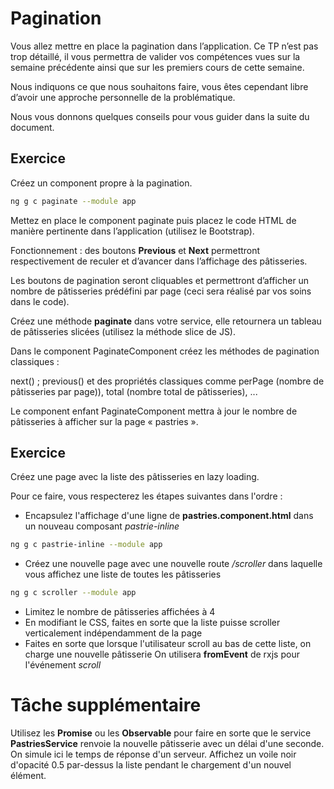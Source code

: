 # Pagination

Vous allez mettre en place la pagination dans l’application. Ce TP n’est pas
trop détaillé, il vous permettra de valider vos compétences vues sur la semaine précédente ainsi 
que sur les premiers cours de cette semaine.

Nous indiquons ce que nous souhaitons faire, vous êtes cependant libre d’avoir
une approche personnelle de la problématique.

Nous vous donnons quelques conseils pour vous guider dans la suite du document.

## Exercice

Créez un component propre à la pagination.

```bash
ng g c paginate --module app
```

Mettez en place le component paginate puis placez le code HTML de manière
pertinente dans l’application (utilisez le Bootstrap).

Fonctionnement : des boutons **Previous** et **Next** permettront respectivement de
reculer et d’avancer dans l’affichage des pâtisseries.

Les boutons de pagination seront cliquables et permettront d’afficher un nombre
de pâtisseries prédéfini par page (ceci sera réalisé par vos soins dans le code).

Créez une méthode **paginate** dans votre service, elle retournera un tableau
de pâtisseries slicées (utilisez la méthode slice de JS).

Dans le component PaginateComponent créez les méthodes de pagination classiques :

next() ; previous() et des propriétés classiques comme perPage (nombre
de pâtisseries par page)), total (nombre total de pâtisseries), ...

Le component enfant PaginateComponent mettra à jour le nombre de pâtisseries à
afficher sur la page « pastries ».

## Exercice

Créez une page avec la liste des pâtisseries en lazy loading.

Pour ce faire, vous respecterez les étapes suivantes dans l'ordre :
* Encapsulez l'affichage d'une ligne de **pastries.component.html** dans un nouveau composant *pastrie-inline*
```bash
ng g c pastrie-inline --module app
```
* Créez une nouvelle page avec une nouvelle route */scroller* dans laquelle vous affichez une liste de toutes les pâtisseries
```bash
ng g c scroller --module app
```
* Limitez le nombre de pâtisseries affichées à 4
* En modifiant le CSS, faites en sorte que la liste puisse scroller verticalement indépendamment de la page
* Faites en sorte que lorsque l'utilisateur scroll au bas de cette liste, on charge une nouvelle pâtisserie
On utilisera **fromEvent** de rxjs pour l'événement *scroll*

# Tâche supplémentaire

Utilisez les **Promise** ou les **Observable** pour faire en sorte que le service **PastriesService** renvoie la nouvelle pâtisserie avec un délai d'une seconde. On simule ici le temps de réponse d'un serveur.
Affichez un voile noir d'opacité 0.5 par-dessus la liste pendant le chargement d'un nouvel élément.